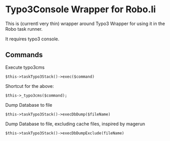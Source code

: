 Typo3Console Wrapper for Robo.li
================================

This is (currentl very thin) wrapper around Typo3 Wrapper for using it in the
Robo task runner.

It requires typo3 console.

Commands
--------

Execute typo3cms

    $this->taskTypo3Stack()->exec($command)
    
Shortcut for the above:
    
    $this->_typo3cms($command);

Dump Database to file    

    $this->taskTypo3Stack()->execDbDump($fileName)
    
Dump Database to file, excluding cache files, inspired by magerun

    $this->taskTypo3Stack()->execDbDumpExclude(fileName)